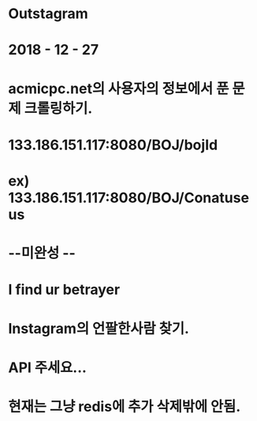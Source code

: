 # Outstagram


# 2018 - 12 - 27
# acmicpc.net의 사용자의 정보에서 푼 문제 크롤링하기.
# 133.186.151.117:8080/BOJ/bojId
# ex) 133.186.151.117:8080/BOJ/Conatuseus


# --미완성 --
# I find ur betrayer
# Instagram의 언팔한사람 찾기.
# API 주세요...
# 현재는 그냥 redis에 추가 삭제밖에 안됨. 
